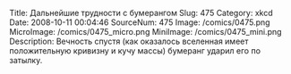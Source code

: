 Title: Дальнейшие трудности с бумерангом 
Slug: 475 
Category: xkcd 
Date: 2008-10-11 00:04:46 
SourceNum: 475 
Image: /comics/0475.png 
MicroImage: /comics/0475_micro.png 
MiniImage: /comics/0475_mini.png 
Description: Вечность спустя (как оказалось вселенная имеет положительную кривизну и кучу массы) бумеранг ударил его по затылку. 

